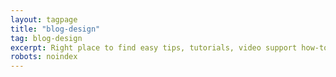 ```yaml
---
layout: tagpage
title: "blog-design"
tag: blog-design
excerpt: Right place to find easy tips, tutorials, video support how-to blog-design
robots: noindex
---
```

